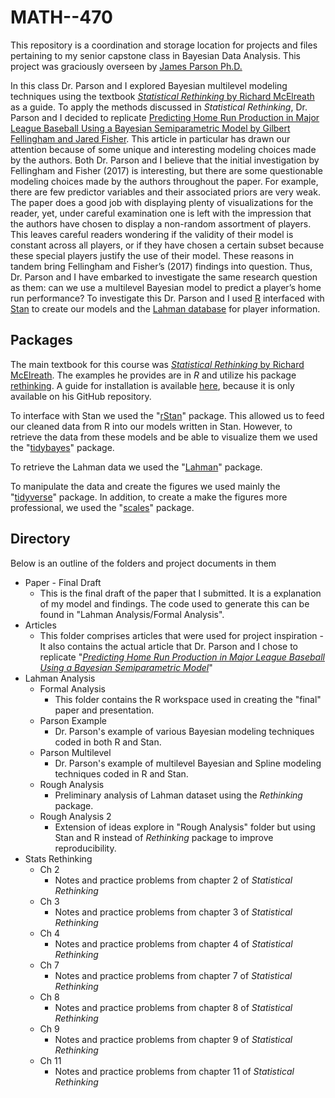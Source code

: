 # MATH--470
 
This repository is a coordination and storage location for projects and files pertaining to my senior capstone class in Bayesian Data Analysis. This project was graciously overseen by [James Parson Ph.D.](https://www.hood.edu/academics/faculty/james-parson)

In this class Dr. Parson and I explored Bayesian multilevel modeling techniques using the textbook [*Statistical Rethinking* by Richard McElreath](https://xcelab.net/rm/statistical-rethinking/) as a guide. To apply the methods discussed in *Statistical Rethinking*, Dr. Parson and I decided to replicate [Predicting Home Run Production in Major League Baseball Using a Bayesian Semiparametric Model by Gilbert Fellingham and Jared Fisher](https://doi.org/10.1080/00031305.2017.1401959). This article in particular has drawn our attention because of some unique and interesting modeling choices made by the authors. Both Dr. Parson and I believe that the initial investigation by Fellingham and Fisher (2017) is interesting, but there are some questionable modeling choices made by the authors throughout the paper. For example, there are few predictor variables and their associated priors are very weak. The paper does a good job with displaying plenty of visualizations for the reader, yet, under careful examination one is left with the impression that the authors have chosen to display a non-random assortment of players. This leaves careful readers wondering if the validity of their model is constant across all players, or if they have chosen a certain subset because these special players justify the use of their model. These reasons in tandem bring Fellingham and Fisher’s (2017) findings into question. Thus, Dr. Parson and I have embarked to investigate the same research question as them: can we use a multilevel Bayesian model to predict a player’s home run performance? To investigate this Dr. Parson and I used [R](https://www.r-project.org) interfaced with [Stan](https://mc-stan.org) to create our models and the [Lahman database](https://cran.r-project.org/web/packages/Lahman/Lahman.pdf) for player information. 

## Packages
The main textbook for this course was [*Statistical Rethinking* by Richard McElreath](https://xcelab.net/rm/statistical-rethinking/). The examples he provides are in *R* and utilize his package [rethinking](https://github.com/rmcelreath/rethinking). A guide for installation is available [here](https://www.rdocumentation.org/packages/rethinking/versions/2.13), because it is only available on his GitHub repository.

To interface with Stan we used the "[rStan](https://mc-stan.org/users/interfaces/rstan)" package. This allowed us to feed our cleaned data from R into our models written in Stan. However, to retrieve the data from these models and be able to visualize them we used the "[tidybayes](http://mjskay.github.io/tidybayes/)" package.

To retrieve the Lahman data we used the "[Lahman](https://cran.r-project.org/web/packages/Lahman/Lahman.pdf)" package.

To manipulate the data and create the figures we used mainly the "[tidyverse](https://www.tidyverse.org)" package. In addition, to create a make the figures more professional, we used the "[scales](https://scales.r-lib.org)" package.

## Directory
Below is an outline of the folders and project documents in them

- Paper - Final Draft
    - This is the final draft of the paper that I submitted. It is a explanation of my model and findings. The code used to generate this can be found in "Lahman Analysis/Formal Analysis".
- Articles
    * This folder comprises articles that were used for project inspiration - It also contains the actual article that Dr. Parson and I chose to replicate "[*Predicting Home Run Production in Major League Baseball Using a Bayesian Semiparametric Model*](https://doi.org/10.1080/00031305.2017.1401959)"
- Lahman Analysis
    - Formal Analysis
        - This folder contains the R workspace used in creating the "final" paper and presentation.
    - Parson Example
        - Dr. Parson's example of various Bayesian modeling techniques coded in both R and Stan.
    - Parson Multilevel
        - Dr. Parson's example of multilevel Bayesian and Spline modeling techniques coded in R and Stan.
    - Rough Analysis
        - Preliminary analysis of Lahman dataset using the *Rethinking* package. 
    - Rough Analysis 2
        - Extension of ideas explore in "Rough Analysis" folder but using Stan and R instead of *Rethinking* package to improve reproducibility.
- Stats Rethinking
    - Ch 2
        - Notes and practice problems from chapter 2 of *Statistical Rethinking*
    - Ch 3
        - Notes and practice problems from chapter 3 of *Statistical Rethinking*
    - Ch 4
        - Notes and practice problems from chapter 4 of *Statistical Rethinking*
    - Ch 7
        - Notes and practice problems from chapter 7 of *Statistical Rethinking*
    - Ch 8
        - Notes and practice problems from chapter 8 of *Statistical Rethinking*
    - Ch 9
        - Notes and practice problems from chapter 9 of *Statistical Rethinking*
    - Ch 11
        - Notes and practice problems from chapter 11 of *Statistical Rethinking*